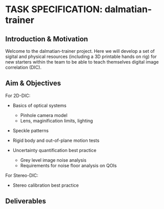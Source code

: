 # TASK SPECIFICATION: dalmatian-trainer

## Introduction & Motivation
Welcome to the dalmatian-trainer project. Here we will develop a set of sigital and physical resources (including a 3D printable hands on rig) for new starters within the team to be able to teach themselves digital image correlation (DIC). 

## Aim & Objectives 


For 2D-DIC:
- Basics of optical systems 
    - Pinhole camera model
    - Lens, maginification limits, lighting
- Speckle patterns
    
- Rigid body and out-of-plane motion tests

- Uncertainty quantification best practice
    - Grey level image noise analysis
    - Requirements for noise floor analysis on QOIs

For Stereo-DIC:
- Stereo calibration best practice

 

## Deliverables

